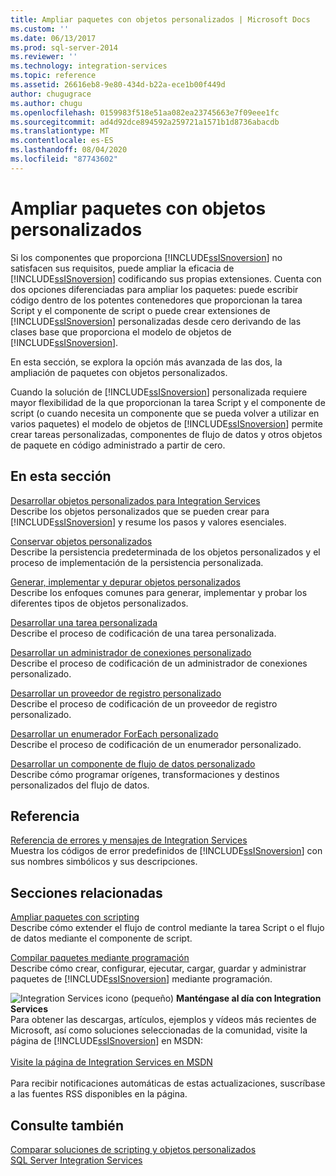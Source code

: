 ```yaml
---
title: Ampliar paquetes con objetos personalizados | Microsoft Docs
ms.custom: ''
ms.date: 06/13/2017
ms.prod: sql-server-2014
ms.reviewer: ''
ms.technology: integration-services
ms.topic: reference
ms.assetid: 26616eb8-9e80-434d-b22a-ece1b00f449d
author: chugugrace
ms.author: chugu
ms.openlocfilehash: 0159983f518e51aa082ea23745663e7f09eee1fc
ms.sourcegitcommit: ad4d92dce894592a259721a1571b1d8736abacdb
ms.translationtype: MT
ms.contentlocale: es-ES
ms.lasthandoff: 08/04/2020
ms.locfileid: "87743602"
---
```

# <a name="extending-packages-with-custom-objects"></a>Ampliar paquetes con objetos personalizados
  Si los componentes que proporciona [!INCLUDE[ssISnoversion](../../includes/ssisnoversion-md.md)] no satisfacen sus requisitos, puede ampliar la eficacia de [!INCLUDE[ssISnoversion](../../includes/ssisnoversion-md.md)] codificando sus propias extensiones. Cuenta con dos opciones diferenciadas para ampliar los paquetes: puede escribir código dentro de los potentes contenedores que proporcionan la tarea Script y el componente de script o puede crear extensiones de [!INCLUDE[ssISnoversion](../../includes/ssisnoversion-md.md)] personalizadas desde cero derivando de las clases base que proporciona el modelo de objetos de [!INCLUDE[ssISnoversion](../../includes/ssisnoversion-md.md)].  
  
 En esta sección, se explora la opción más avanzada de las dos, la ampliación de paquetes con objetos personalizados.  
  
 Cuando la solución de [!INCLUDE[ssISnoversion](../../includes/ssisnoversion-md.md)] personalizada requiere mayor flexibilidad de la que proporcionan la tarea Script y el componente de script (o cuando necesita un componente que se pueda volver a utilizar en varios paquetes) el modelo de objetos de [!INCLUDE[ssISnoversion](../../includes/ssisnoversion-md.md)] permite crear tareas personalizadas, componentes de flujo de datos y otros objetos de paquete en código administrado a partir de cero.  
  
## <a name="in-this-section"></a>En esta sección  
 [Desarrollar objetos personalizados para Integration Services](developing-custom-objects-for-integration-services.md)  
 Describe los objetos personalizados que se pueden crear para [!INCLUDE[ssISnoversion](../../includes/ssisnoversion-md.md)] y resume los pasos y valores esenciales.  
  
 [Conservar objetos personalizados](persisting-custom-objects.md)  
 Describe la persistencia predeterminada de los objetos personalizados y el proceso de implementación de la persistencia personalizada.  
  
 [Generar, implementar y depurar objetos personalizados](building-deploying-and-debugging-custom-objects.md)  
 Describe los enfoques comunes para generar, implementar y probar los diferentes tipos de objetos personalizados.  
  
 [Desarrollar una tarea personalizada](task/developing-a-custom-task.md)  
 Describe el proceso de codificación de una tarea personalizada.  
  
 [Desarrollar un administrador de conexiones personalizado](connection-manager/developing-a-custom-connection-manager.md)  
 Describe el proceso de codificación de un administrador de conexiones personalizado.  
  
 [Desarrollar un proveedor de registro personalizado](log-provider/developing-a-custom-log-provider.md)  
 Describe el proceso de codificación de un proveedor de registro personalizado.  
  
 [Desarrollar un enumerador ForEach personalizado](foreach-enumerator/developing-a-custom-foreach-enumerator.md)  
 Describe el proceso de codificación de un enumerador personalizado.  
  
 [Desarrollar un componente de flujo de datos personalizado](data-flow/developing-a-custom-data-flow-component.md)  
 Describe cómo programar orígenes, transformaciones y destinos personalizados del flujo de datos.  
  
## <a name="reference"></a>Referencia  
 [Referencia de errores y mensajes de Integration Services](../integration-services-error-and-message-reference.md)  
 Muestra los códigos de error predefinidos de [!INCLUDE[ssISnoversion](../../includes/ssisnoversion-md.md)] con sus nombres simbólicos y sus descripciones.  
  
## <a name="related-sections"></a>Secciones relacionadas  
 [Ampliar paquetes con scripting](../extending-packages-scripting/extending-packages-with-scripting.md)  
 Describe cómo extender el flujo de control mediante la tarea Script o el flujo de datos mediante el componente de script.  
  
 [Compilar paquetes mediante programación](../building-packages-programmatically/building-packages-programmatically.md)  
 Describe cómo crear, configurar, ejecutar, cargar, guardar y administrar paquetes de [!INCLUDE[ssISnoversion](../../includes/ssisnoversion-md.md)] mediante programación.  
  
![Integration Services icono (pequeño)](../media/dts-16.gif "Icono de Integration Services (pequeño)")  **Manténgase al día con Integration Services**<br /> Para obtener las descargas, artículos, ejemplos y vídeos más recientes de Microsoft, así como soluciones seleccionadas de la comunidad, visite la página de [!INCLUDE[ssISnoversion](../../includes/ssisnoversion-md.md)] en MSDN:<br /><br /> [Visite la página de Integration Services en MSDN](https://go.microsoft.com/fwlink/?LinkId=136655)<br /><br /> Para recibir notificaciones automáticas de estas actualizaciones, suscríbase a las fuentes RSS disponibles en la página.  
  
## <a name="see-also"></a>Consulte también  
 [Comparar soluciones de scripting y objetos personalizados](../extending-packages-scripting/comparing-scripting-solutions-and-custom-objects.md)   
 [SQL Server Integration Services](../sql-server-integration-services.md)  
  
  

